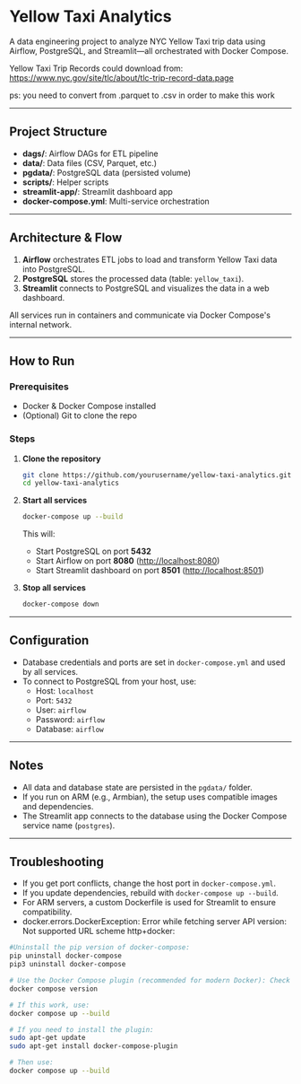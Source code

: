 # Yellow Taxi Analytics

A data engineering project to analyze NYC Yellow Taxi trip data using Airflow, PostgreSQL, and Streamlit—all orchestrated with Docker Compose.

Yellow Taxi Trip Records could download from: https://www.nyc.gov/site/tlc/about/tlc-trip-record-data.page

ps: you need to convert from .parquet to .csv in order to make this work

---

## **Project Structure**

- **dags/**: Airflow DAGs for ETL pipeline
- **data/**: Data files (CSV, Parquet, etc.)
- **pgdata/**: PostgreSQL data (persisted volume)
- **scripts/**: Helper scripts
- **streamlit-app/**: Streamlit dashboard app
- **docker-compose.yml**: Multi-service orchestration

---

## **Architecture & Flow**

1. **Airflow** orchestrates ETL jobs to load and transform Yellow Taxi data into PostgreSQL.
2. **PostgreSQL** stores the processed data (table: `yellow_taxi`).
3. **Streamlit** connects to PostgreSQL and visualizes the data in a web dashboard.

All services run in containers and communicate via Docker Compose's internal network.

---

## **How to Run**

### **Prerequisites**
- Docker & Docker Compose installed
- (Optional) Git to clone the repo

### **Steps**

1. **Clone the repository**
   ```sh
   git clone https://github.com/yourusername/yellow-taxi-analytics.git
   cd yellow-taxi-analytics
   ```

2. **Start all services**
   ```sh
   docker-compose up --build
   ```
   This will:
   - Start PostgreSQL on port **5432**
   - Start Airflow on port **8080** ([http://localhost:8080](http://localhost:8080))
   - Start Streamlit dashboard on port **8501** ([http://localhost:8501](http://localhost:8501))

3. **Stop all services**
   ```sh
   docker-compose down
   ```

---

## **Configuration**

- Database credentials and ports are set in `docker-compose.yml` and used by all services.
- To connect to PostgreSQL from your host, use:
  - Host: `localhost`
  - Port: `5432`
  - User: `airflow`
  - Password: `airflow`
  - Database: `airflow`

---

## **Notes**

- All data and database state are persisted in the `pgdata/` folder.
- If you run on ARM (e.g., Armbian), the setup uses compatible images and dependencies.
- The Streamlit app connects to the database using the Docker Compose service name (`postgres`).

---

## **Troubleshooting**

- If you get port conflicts, change the host port in `docker-compose.yml`.
- If you update dependencies, rebuild with `docker-compose up --build`.
- For ARM servers, a custom Dockerfile is used for Streamlit to ensure compatibility.
- docker.errors.DockerException: Error while fetching server API version: Not supported URL scheme http+docker:
```sh
#Uninstall the pip version of docker-compose:
pip uninstall docker-compose
pip3 uninstall docker-compose

# Use the Docker Compose plugin (recommended for modern Docker): Check if you have the new plugin:
docker compose version

# If this work, use:
docker compose up --build 

# If you need to install the plugin:
sudo apt-get update
sudo apt-get install docker-compose-plugin

# Then use:
docker compose up --build
```